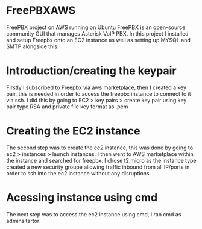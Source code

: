 # FreePBXAWS
FreePBX project on AWS running on Ubuntu
FreePBX is an open-source community GUI that manages Asterisk VoIP PBX. In this project I installed and setup Freepbx 
onto an EC2 instance as well as setting up MYSQL and SMTP alongside this.

# Introduction/creating the keypair
Firstly I subscribed to Freepbx via aws marketplace, then I created a key pair, this is needed in order to access
the freepbx instance to connect to it via ssh. I did this by going to EC2 > key pairs > create key pair using key pair 
type RSA and private file key format as .pem

# Creating the EC2 instance 
The second step was to create the ec2 instance, this was done by going to ec2 > instances > launch instances. I then went to AWS marketplace 
within the instance and searched for freepbx. I chose t2.micro as the instance type created a new security groupe allowing traffic inbound from all IP/ports 
in order to ssh into the ec2 instance without any disruptions. 

# Acessing instance using cmd 
The next step was to access the ec2 instance using cmd, I ran cmd as adminsitartor 

